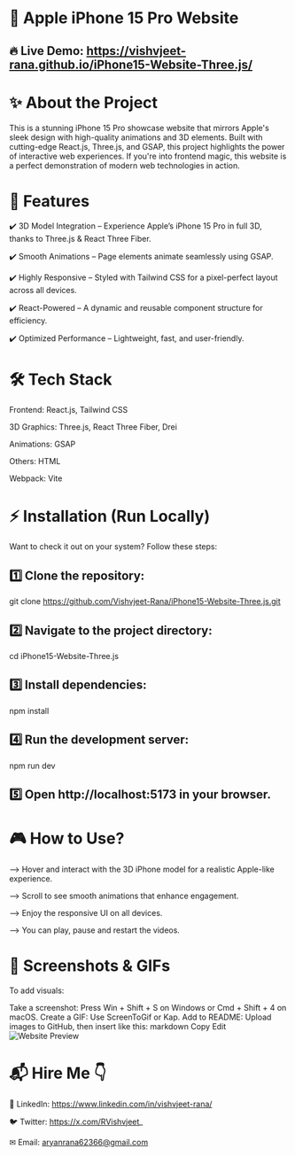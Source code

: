 # 📱 Apple iPhone 15 Pro Website
## 🔥 Live Demo: https://vishvjeet-rana.github.io/iPhone15-Website-Three.js/

# ✨ About the Project
This is a stunning iPhone 15 Pro showcase website that mirrors Apple's sleek design with high-quality animations and 3D elements. Built with cutting-edge React.js, Three.js, and GSAP, this project highlights the power of interactive web experiences. If you're into frontend magic, this website is a perfect demonstration of modern web technologies in action.

# 🚀 Features
✔️ 3D Model Integration – Experience Apple’s iPhone 15 Pro in full 3D, thanks to Three.js & React Three Fiber.

✔️ Smooth Animations – Page elements animate seamlessly using GSAP.

✔️ Highly Responsive – Styled with Tailwind CSS for a pixel-perfect layout across all devices.

✔️ React-Powered – A dynamic and reusable component structure for efficiency.

✔️ Optimized Performance – Lightweight, fast, and user-friendly.

# 🛠 Tech Stack
Frontend: React.js, Tailwind CSS

3D Graphics: Three.js, React Three Fiber, Drei

Animations: GSAP

Others: HTML

Webpack: Vite

# ⚡ Installation (Run Locally)
Want to check it out on your system? Follow these steps:

## 1️⃣ Clone the repository:
git clone https://github.com/Vishvjeet-Rana/iPhone15-Website-Three.js.git

## 2️⃣ Navigate to the project directory:
cd iPhone15-Website-Three.js

## 3️⃣ Install dependencies:
npm install

## 4️⃣ Run the development server:
npm run dev

## 5️⃣ Open http://localhost:5173 in your browser.

# 🎮 How to Use?
--> Hover and interact with the 3D iPhone model for a realistic Apple-like experience.

--> Scroll to see smooth animations that enhance engagement.

--> Enjoy the responsive UI on all devices.

--> You can play, pause and restart the videos.

# 📸 Screenshots & GIFs
To add visuals:

Take a screenshot: Press Win + Shift + S on Windows or Cmd + Shift + 4 on macOS.
Create a GIF: Use ScreenToGif or Kap.
Add to README: Upload images to GitHub, then insert like this:
markdown
Copy
Edit
![Website Preview](https://your-image-link.png)

# 📬 Hire Me 👇
📌 LinkedIn: https://www.linkedin.com/in/vishvjeet-rana/

🐦 Twitter: https://x.com/RVishvjeet_

✉  Email: aryanrana62366@gmail.com
